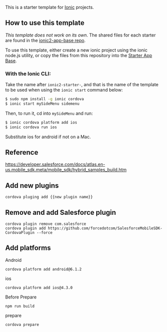This is a starter template for [Ionic](http://ionicframework.com/docs/) projects.

## How to use this template

*This template does not work on its own*. The shared files for each starter are found in the [ionic2-app-base repo](https://github.com/ionic-team/ionic2-app-base).

To use this template, either create a new ionic project using the ionic node.js utility, or copy the files from this repository into the [Starter App Base](https://github.com/ionic-team/ionic2-app-base).

### With the Ionic CLI:

Take the name after `ionic2-starter-`, and that is the name of the template to be used when using the `ionic start` command below:

```bash
$ sudo npm install -g ionic cordova
$ ionic start mySideMenu sidemenu
```

Then, to run it, cd into `mySideMenu` and run:

```bash
$ ionic cordova platform add ios
$ ionic cordova run ios
```

Substitute ios for android if not on a Mac.

## Reference 

https://developer.salesforce.com/docs/atlas.en-us.mobile_sdk.meta/mobile_sdk/hybrid_samples_build.htm

## Add new plugins

```
cordova pluging add {{new plugin name}}
```


## Remove and add Salesforce plugin

```
cordova plugin remove com.salesforce
cordova plugin add https://github.com/forcedotcom/SalesforceMobileSDK-CordovaPlugin --force
```

## Add platforms

Android
```
cordova platform add android@6.1.2
```
ios
```
cordova platform add ios@4.3.0
```

Before Prepare 

```
npm run build
```

prepare
```
cordova prepare
```

